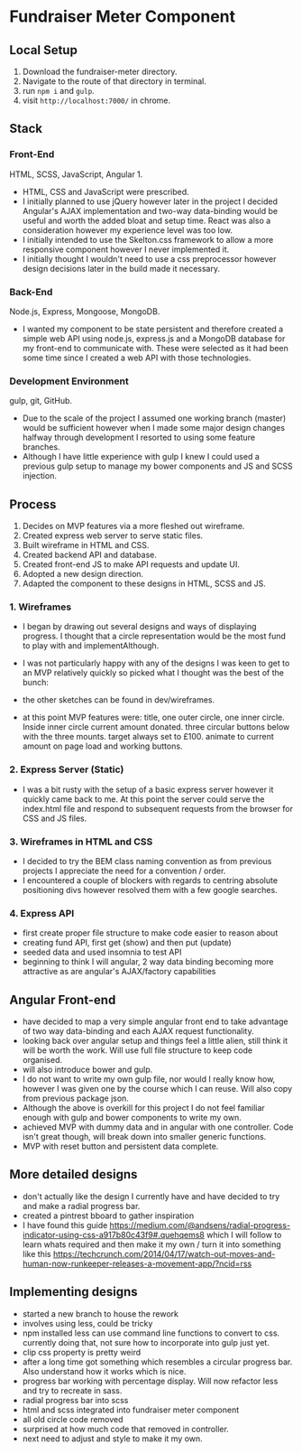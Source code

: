 # Fundraiser Meter Component

## Local Setup

1. Download the fundraiser-meter directory.
2. Navigate to the route of that directory in terminal.
3. run `npm i` and `gulp`.
4. visit `http://localhost:7000/` in chrome.

## Stack

### Front-End

HTML, SCSS, JavaScript, Angular 1.

- HTML, CSS and JavaScript were prescribed.
- I initially planned to use jQuery however later in the project I decided Angular's AJAX implementation and two-way data-binding would be useful and worth the added bloat and setup time. React was also a consideration however my experience level was too low.
- I initially intended to use the Skelton.css framework to allow a more responsive component however I never implemented it.
- I initially thought I wouldn't need to use a css preprocessor however design decisions later in the build made it necessary.

### Back-End

Node.js, Express, Mongoose, MongoDB.

- I wanted my component to be state persistent and therefore created a simple web API using node.js, express.js and a MongoDB database for my front-end to communicate with. These were selected as it had been some time since I created a web API with those technologies.

### Development Environment

gulp, git, GitHub.

- Due to the scale of the project I assumed one working branch (master) would be sufficient however when I made some major design changes halfway through development I resorted to using some feature branches.
- Although I have little experience with gulp I knew I could used a previous gulp setup to manage my bower components and JS and SCSS injection.

## Process

1. Decides on MVP features via a more fleshed out wireframe.
2. Created express web server to serve static files.
3. Built wireframe in HTML and CSS.
4. Created backend API and database.
5. Created front-end JS to make API requests and update UI.
6. Adopted a new design direction.
7. Adapted the component to these designs in HTML, SCSS and JS.

### 1. Wireframes

- I began by drawing out several designs and ways of displaying progress. I thought that a circle representation would be the most fund to play with and implementAlthough.
- I was not particularly happy with any of the designs I was keen to get to an MVP relatively quickly so picked what I thought was the best of the bunch:


- the other sketches can be found in dev/wireframes.
- at this point MVP features were: title, one outer circle, one inner circle. Inside inner circle current amount donated. three circular buttons below with the three mounts. target always set to £100. animate to current amount on page load and working buttons.

### 2. Express Server (Static)

- I was a bit rusty with the setup of a basic express server however it quickly came back to me. At this point the server could serve the index.html file and respond to subsequent requests from the browser for CSS and JS files.

### 3. Wireframes in HTML and CSS

- I decided to try the BEM class naming convention as from previous projects I appreciate the need for a convention / order.
- I encountered a couple of blockers with regards to centring absolute positioning divs however resolved them with a few google searches.

### 4. Express API

- first create proper file structure  to make code easier to reason about
- creating fund API, first get (show) and then put (update)
- seeded data and used insomnia to test API
- beginning to think I will angular, 2 way data binding becoming more attractive as are angular's AJAX/factory capabilities

## Angular Front-end

- have decided to map a very simple angular front end to take advantage of two way data-binding and each AJAX request functionality.
- looking back over angular setup and things feel a little alien, still think it will be worth the work. Will use full file structure to keep code organised.
- will also introduce bower and gulp.
- I do not want to write my own gulp file, nor would I really know how, however I was given one by the course which I can reuse. Will also copy from previous package json.
- Although the above is overkill for this project I do not feel familiar enough with gulp and bower components to write my own.
- achieved MVP with dummy data and in angular with one controller. Code isn't great though, will break down into smaller generic functions.
- MVP with reset button and persistent data complete.

## More detailed designs

- don't actually like the design I currently have and have decided to try and make a radial progress bar.
- created a pintrest bboard to gather inspiration
- I have found this guide https://medium.com/@andsens/radial-progress-indicator-using-css-a917b80c43f9#.quehqems8 which I will follow to learn whats required and then make it my own / turn it into something like this https://techcrunch.com/2014/04/17/watch-out-moves-and-human-now-runkeeper-releases-a-movement-app/?ncid=rss

## Implementing designs

- started a new branch to house the rework
- involves using less, could be tricky
- npm installed less can use command line functions to convert to css. currently doing that, not sure how to incorporate into gulp just yet.
- clip css property is pretty weird
- after a long time got something which resembles a circular progress bar. Also understand how it works which is nice.
- progress bar working with percentage display. Will now refactor less and try to recreate in sass.
- radial progress bar into scss
- html and scss integrated into fundraiser meter component
- all old circle code removed
- surprised at how much code that removed in controller.
- next need to adjust and style to make it my own.